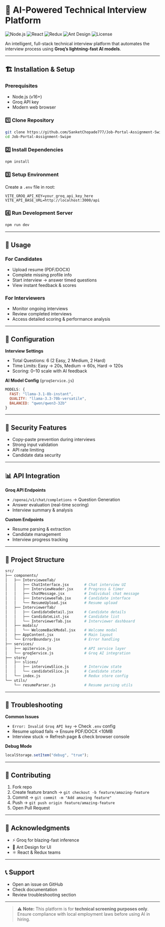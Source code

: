 # 🤖 AI-Powered Technical Interview Platform

![Node.js](https://img.shields.io/badge/Node.js-v16+-green?logo=node.js)
![React](https://img.shields.io/badge/React-18-blue?logo=react)
![Redux](https://img.shields.io/badge/Redux-Toolkit-764ABC?logo=redux)
![Ant Design](https://img.shields.io/badge/Ant%20Design-4.0-red?logo=antdesign)
![License](https://img.shields.io/badge/License-MIT-yellow.svg)

An intelligent, full-stack technical interview platform that automates the interview process using **Groq’s lightning-fast AI models**.

---

## 🏗 Installation & Setup

### Prerequisites

- Node.js (v16+)
- Groq API key
- Modern web browser

### 1️⃣ Clone Repository

```bash
git clone https://github.com/SanketChopade777/Job-Portal-Assignment-Swipe.git
cd Job-Portal-Assignment-Swipe
```

### 2️⃣ Install Dependencies

```bash
npm install
```

### 3️⃣ Setup Environment

Create a `.env` file in root:

```env
VITE_GROQ_API_KEY=your_groq_api_key_here
VITE_API_BASE_URL=http://localhost:3000/api
```

### 4️⃣ Run Development Server

```bash
npm run dev
```

---

## 🎯 Usage

### For Candidates

- Upload resume (PDF/DOCX)
- Complete missing profile info
- Start interview → answer timed questions
- View instant feedback & scores

### For Interviewers

- Monitor ongoing interviews
- Review completed interviews
- Access detailed scoring & performance analysis

---

## 🔧 Configuration

**Interview Settings**

- Total Questions: 6 (2 Easy, 2 Medium, 2 Hard)
- Time Limits: Easy → 20s, Medium → 60s, Hard → 120s
- Scoring: 0–10 scale with AI feedback

**AI Model Config** (`groqService.js`)

```js
MODELS: {
  FAST: "llama-3.1-8b-instant",
  QUALITY: "llama-3.3-70b-versatile",
  BALANCED: "qwen/qwen3-32b"
}
```

---

## 🚨 Security Features

- Copy-paste prevention during interviews
- Strong input validation
- API rate limiting
- Candidate data security

---

## 📊 API Integration

**Groq API Endpoints**

- `/openai/v1/chat/completions` → Question Generation
- Answer evaluation (real-time scoring)
- Interview summary & analysis

**Custom Endpoints**

- Resume parsing & extraction
- Candidate management
- Interview progress tracking

---

## 📁 Project Structure

```bash
src/
├── components/
│   ├── IntervieweeTab/
│   │   ├── ChatInterface.jsx       # Chat interview UI
│   │   ├── InterviewHeader.jsx     # Progress & timer
│   │   ├── ChatMessage.jsx         # Individual chat message
│   │   ├── IntervieweeTab.jsx      # Candidate interface
│   │   └── ResumeUpload.jsx        # Resume upload
│   ├── InterviewerTab/
│   │   ├── CandidateDetail.jsx     # Candidate details
│   │   ├── CandidateList.jsx       # Candidate list
│   │   └── InterviewerTab.jsx      # Interviewer dashboard
│   ├── modals/
│   │   └── WelcomeBackModal.jsx    # Welcome modal
│   ├── AppContent.jsx              # Main layout
│   └── ErrorBoundary.jsx           # Error handling
├── services/
│   ├── apiService.js               # API service layer
│   └── groqService.js              # Groq AI integration
├── store/
│   ├── slices/
│   │   ├── interviewSlice.js       # Interview state
│   │   └── candidateSlice.js       # Candidate state
│   └── index.js                    # Redux store config
└── utils/
    └── resumeParser.js             # Resume parsing utils
```

---

## 🐛 Troubleshooting

**Common Issues**

- `Error: Invalid Groq API key` → Check `.env` config
- Resume upload fails → Ensure PDF/DOCX <10MB
- Interview stuck → Refresh page & check browser console

**Debug Mode**

```js
localStorage.setItem("debug", "true");
```

---

## 🤝 Contributing

1. Fork repo
2. Create feature branch → `git checkout -b feature/amazing-feature`
3. Commit → `git commit -m "Add amazing feature"`
4. Push → `git push origin feature/amazing-feature`
5. Open Pull Request

---

## 🙏 Acknowledgments

- ⚡ Groq for blazing-fast inference
- 🎨 Ant Design for UI
- ⚛️ React & Redux teams

---

## 📞 Support

- Open an issue on GitHub
- Check documentation
- Review troubleshooting section

---

> ⚠️ **Note:** This platform is for **technical screening purposes only**. Ensure compliance with local employment laws before using AI in hiring.
